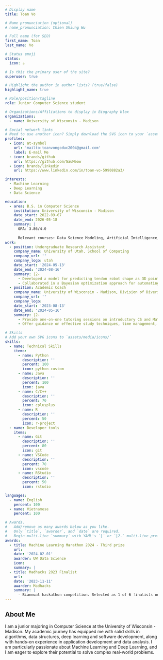 ```yaml
---
# Display name
title: Toan Vo

# Name pronunciation (optional)
# name_pronunciation: Chien Shiung Wu

# Full name (for SEO)
first_name: Toan
last_name: Vo

# Status emoji
status:
  icon: ☕️

# Is this the primary user of the site?
superuser: true

# Highlight the author in author lists? (true/false)
highlight_name: true

# Role/position/tagline
role: Junior Computer Science student

# Organizations/Affiliations to display in Biography blox
organizations:
  - name: University of Wisconsin - Madison

# Social network links
# Need to use another icon? Simply download the SVG icon to your `assets/media/icons/` folder.
profiles:
  - icon: at-symbol
    url: 'mailto:toanvongoduc2004@gmail.com'
    label: E-mail Me
  - icon: brands/github
    url: https://github.com/GauMeow
  - icon: brands/linkedin
    url: https://www.linkedin.com/in/toan-vo-5990882a3/

interests:
  - Machine Learning
  - Deep Learning
  - Data Science

education:
  - area: B.S. in Computer Science
    institution: University of Wisconsin - Madison
    date_start: 2022-09-07
    date_end: 2026-05-18
    summary: |
      GPA: 3.86/4.0
      
      Relevant courses: Data Science Modeling, Artificial Intelligence, Data Structures, Object-Oriented Programming, Multivariate Calculus, Linear Algebra, Deep Learning for Computer Vision, Introduction to Algorithms, Matrix Methods in Machine Learning
work:
  - position: Undergraduate Research Assistant
    company_name: University of Utah, School of Computing
    company_url: ''
    company_logo: utah
    date_start: '2024-05-13'
    date_end: '2024-08-16'
    summary: |2-
      - Developed a model for predicting tendon robot shape as 3D point clouds based on current tendon displacements with long short-term memory (LSTM), exceeding the previous learning-based technique by 11% in terms of Chamfer distance.
      - Collaborated in a Bayesian optimization approach for automating surgical retraction by implementing different acquisition functions for optimizing tissue retraction efficiency and improving attachment point detection accuracy.
  - position: Academic Coach
    company_name: University of Wisconsin - Madison, Division of Diversity, Equity and Educational Achievement
    company_url: ''
    company_logo:
    date_start: '2023-08-13'
    date_end: '2024-05-16'
    summary: |2-
      - Provide one-on-one tutoring sessions on introductory CS and Math courses for nearly 50 students weekly
      - Offer guidance on effective study techniques, time management, and test preparation to help students enhance their academic performance.

# Skills
# Add your own SVG icons to `assets/media/icons/`
skills:
  - name: Technical Skills
    items:
      - name: Python
        description: ''
        percent: 100
        icon: python-custom
      - name: Java
        description: ''
        percent: 100
        icon: java
      - name: C/C++
        description: ''
        percent: 70
        icon: cplusplus
      - name: R
        description: ''
        percent: 50
        icon: r-project
  - name: Developer tools
    items:
      - name: Git
        description: ''
        percent: 80
        icon: git
      - name: VSCode
        description: ''
        percent: 70
        icon: vscode
      - name: RStudio
        description: ''
        percent: 50
        icon: rstudio

languages:
  - name: English
    percent: 100
  - name: Vietnamese
    percent: 100

# Awards.
#   Add/remove as many awards below as you like.
#   Only `title`, `awarder`, and `date` are required.
#   Begin multi-line `summary` with YAML's `|` or `|2-` multi-line prefix and indent 2 spaces below.
awards:
  - title: Machine Learning Marathon 2024 - Third prize
    url:
    date: '2024-02-01'
    awarder: UW Data Science
    icon:
    summary: |
  - title: Madhacks 2023 Finalist
    url:
    date: '2023-11-11'
    awarder: Madhacks
    summary: |
      - Biannual hackathon competition. Selected as 1 of 6 finalists out of more than 60 projects
---
```


## About Me

I am a junior majoring in Computer Science at the University of Wisconsin - Madison. My academic journey has equipped me with solid skills in algorithms, data structures, deep learning and software development, along with hands-on experience in application development and data analysis. I am particularly passionate about Machine Learning and Deep Learning, and I am eager to explore their potential to solve complex real-world problems.